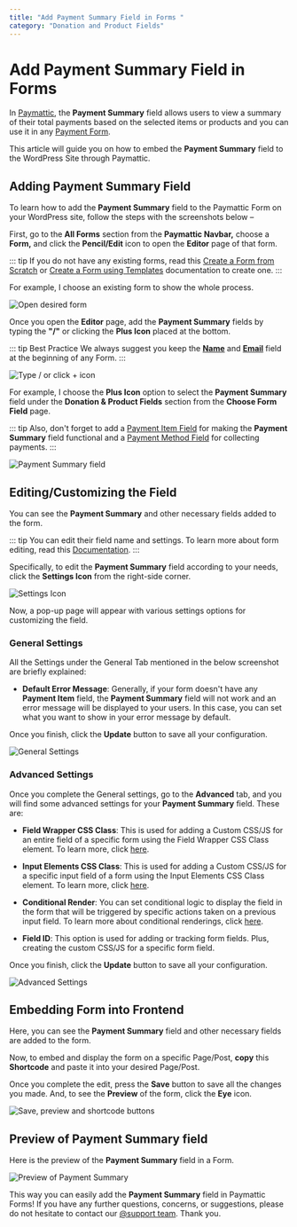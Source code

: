 ```yaml
---
title: "Add Payment Summary Field in Forms "
category: "Donation and Product Fields"
---
```

# Add Payment Summary Field in Forms 

In [Paymattic](https://paymattic.com/), the **Payment Summary** field allows users to view a summary of their total payments based on the selected items or products and you can use it in any [Payment Form](/form-editor/how-to-create-your-first-payment-form-in-a-minute-and-accept-payments-with-paymattic).

This article will guide you on how to embed the **Payment Summary** field to the WordPress Site through Paymattic.  

## Adding Payment Summary Field

To learn how to add the **Payment Summary** field to the Paymattic Form on your WordPress site, follow the steps with the screenshots below –  

First, go to the **All Forms** section from the **Paymattic Navbar,** choose a **Form,** and click the **Pencil/Edit** icon to open the **Editor** page of that form.

::: tip
If you do not have any existing forms, read this [Create a Form from Scratch](/form-editor/how-to-create-a-form-from-scratch-with-paymattic) or [Create a Form using Templates](/form-editor/simple-form-templates) documentation to create one.
:::

For example, I choose an existing form to show the whole process.

![Open desired form](/images/donation-and-product-fields/add-payment-summary-field-in-forms/1.-Open-desired-form-scaled.webp)

Once you open the **Editor** page, add the **Payment Summary** fields by typing the **"/"** or clicking the **Plus Icon** placed at the bottom.

::: tip Best Practice
We always suggest you keep the [**Name**](/general-input-fields/how-to-use-general-form-input-fields-in-wordpress-with-paymattic.md#_1-name-field) and [**Email**](/general-input-fields/how-to-use-general-form-input-fields-in-wordpress-with-paymattic.md#_2-email-field) field at the beginning of any Form.
:::

![Type / or click + icon](/images/donation-and-product-fields/add-payment-summary-field-in-forms/2.-Type-or-click-icon.webp)

For example, I choose the **Plus Icon** option to select the **Payment Summary** field under the **Donation & Product Fields** section from the **Choose Form Field** page.

::: tip
Also, don't forget to add a [Payment Item Field](/donation-and-product-fields/how-to-add-payment-item-fields-in-wordpress-with-paymattic) for making the **Payment Summary** field functional and a [Payment Method Field](/general-input-fields/how-to-use-the-payment-method-fields-section) for collecting payments.
:::

![Payment Summary field](/images/donation-and-product-fields/add-payment-summary-field-in-forms/3.-Payment-Summary-field.webp)

## Editing/Customizing the Field

You can see the **Payment Summary** and other necessary fields added to the form.

::: tip
You can edit their field name and settings. To learn more about form editing, read this [Documentation](/form-editor/how-to-edit-forms-in-wordpress-with-paymattic).
:::

Specifically, to edit the **Payment Summary** field according to your needs, click the **Settings Icon** from the right-side corner.

![Settings Icon](/images/donation-and-product-fields/add-payment-summary-field-in-forms/4.-Settings-Icon.webp)

Now, a pop-up page will appear with various settings options for customizing the field. 

### General Settings 

All the Settings under the General Tab mentioned in the below screenshot are briefly explained:

- **Default Error Message**: Generally, if your form doesn't have any **Payment Item** field, the **Payment Summary** field will not work and an error message will be displayed to your users. In this case, you can set what you want to show in your error message by default.

Once you finish, click the **Update** button to save all your configuration. 

![General Settings](/images/donation-and-product-fields/add-payment-summary-field-in-forms/5.-General-Settings.webp)

### Advanced Settings 

Once you complete the General settings, go to the **Advanced** tab, and you will find some advanced settings for your **Payment Summary** field. These are:

- **Field Wrapper CSS Class**: This is used for adding a Custom CSS/JS for an entire field of a specific form using the Field Wrapper CSS Class element. To learn more, click [here](/form-settings/how-to-create-custom-css-js-in-wordpress-with-paymattic).

- **Input Elements CSS Class**: This is used for adding a Custom CSS/JS for a specific input field of a form using the Input Elements CSS Class element. To learn more, click [here](/form-settings/how-to-create-custom-css-js-in-wordpress-with-paymattic).

- **Conditional Render**: You can set conditional logic to display the field in the form that will be triggered by specific actions taken on a previous input field. To learn more about conditional renderings, click [here](/form-editor/how-to-use-conditional-logic-in-form-fields-with-paymattic).

- **Field ID**: This option is used for adding or tracking form fields. Plus, creating the custom CSS/JS for a specific form field.

Once you finish, click the **Update** button to save all your configuration. 

![Advanced Settings](/images/donation-and-product-fields/add-payment-summary-field-in-forms/6.-Advanced-Settings.webp)

## Embedding Form into Frontend

Here, you can see the **Payment Summary** field and other necessary fields are added to the form.

Now, to embed and display the form on a specific Page/Post, **copy** this **Shortcode** and paste it into your desired Page/Post.

Once you complete the edit, press the **Save** button to save all the changes you made.
And, to see the **Preview** of the form, click the **Eye** icon.

![Save, preview and shortcode buttons](/images/donation-and-product-fields/add-payment-summary-field-in-forms/7.-Save-preview-and-shortcode-buttons.webp)

## Preview of Payment Summary field

Here is the preview of the **Payment Summary** field in a Form.

![Preview of Payment Summary](/images/donation-and-product-fields/add-payment-summary-field-in-forms/8.-Preview-of-Payment-Summary.webp)

This way you can easily add the **Payment Summary** field in Paymattic Forms!
If you have any further questions, concerns, or suggestions, please do not hesitate to contact our [@support team](https://wpmanageninja.com/support-tickets/). Thank you.